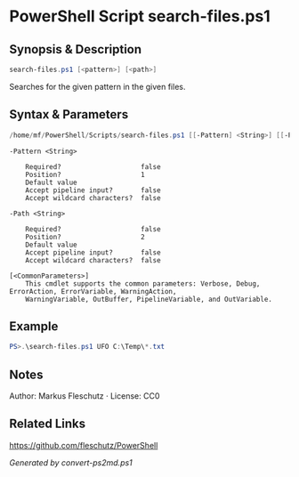 # PowerShell Script search-files.ps1

## Synopsis & Description
```powershell
search-files.ps1 [<pattern>] [<path>]
```

Searches for the given pattern in the given files.

## Syntax & Parameters
```powershell
/home/mf/PowerShell/Scripts/search-files.ps1 [[-Pattern] <String>] [[-Path] <String>] [<CommonParameters>]
```

```
-Pattern <String>
    
    Required?                    false
    Position?                    1
    Default value                
    Accept pipeline input?       false
    Accept wildcard characters?  false
```

```
-Path <String>
    
    Required?                    false
    Position?                    2
    Default value                
    Accept pipeline input?       false
    Accept wildcard characters?  false
```

```
[<CommonParameters>]
    This cmdlet supports the common parameters: Verbose, Debug, ErrorAction, ErrorVariable, WarningAction, 
    WarningVariable, OutBuffer, PipelineVariable, and OutVariable.
```

## Example
```powershell
PS>.\search-files.ps1 UFO C:\Temp\*.txt
```


## Notes
Author: Markus Fleschutz · License: CC0

## Related Links
https://github.com/fleschutz/PowerShell

*Generated by convert-ps2md.ps1*
